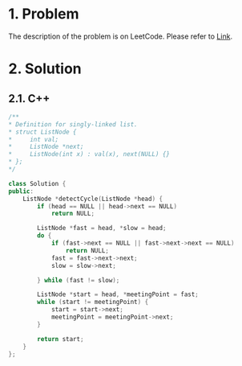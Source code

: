 # 1. Problem

The description of the problem is on LeetCode. Please refer to [Link](https://leetcode.com/problems/linked-list-cycle-ii/).

# 2. Solution

## 2.1. C++

```cpp
/**
* Definition for singly-linked list.
* struct ListNode {
*     int val;
*     ListNode *next;
*     ListNode(int x) : val(x), next(NULL) {}
* };
*/

class Solution {
public:
    ListNode *detectCycle(ListNode *head) {
        if (head == NULL || head->next == NULL)
            return NULL;

        ListNode *fast = head, *slow = head;
        do {
            if (fast->next == NULL || fast->next->next == NULL)
                return NULL;
            fast = fast->next->next;
            slow = slow->next;

        } while (fast != slow);

        ListNode *start = head, *meetingPoint = fast;
        while (start != meetingPoint) {
            start = start->next;
            meetingPoint = meetingPoint->next;
        }

        return start;
    }
};
```
